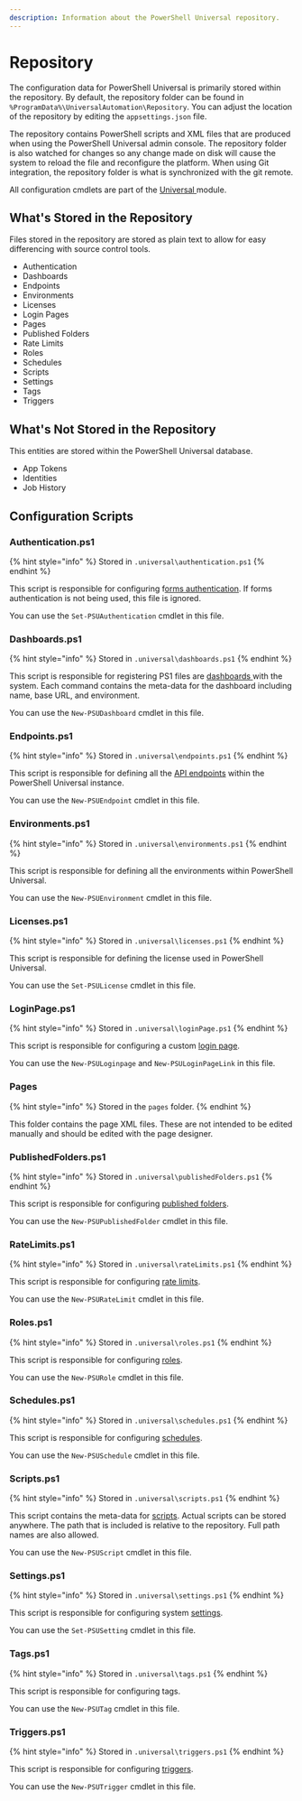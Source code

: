 ```yaml
---
description: Information about the PowerShell Universal repository.
---
```


# Repository

The configuration data for PowerShell Universal is primarily stored within the repository. By default, the repository folder can be found in `%ProgramData%\UniversalAutomation\Repository`. You can adjust the location of the repository by editing the `appsettings.json` file. 

The repository contains PowerShell scripts and XML files that are produced when using the PowerShell Universal admin console. The repository folder is also watched for changes so any change made on disk will cause the system to reload the file and reconfigure the platform. When using Git integration, the repository folder is what is synchronized with the git remote. 

All configuration cmdlets are part of the [Universal ](https://www.powershellgallery.com/packages/Universal)module.

## What's Stored in the Repository

Files stored in the repository are stored as plain text to allow for easy differencing with source control tools. 

* Authentication
* Dashboards
* Endpoints
* Environments
* Licenses
* Login Pages
* Pages
* Published Folders
* Rate Limits
* Roles
* Schedules
* Scripts
* Settings
* Tags
* Triggers

## What's Not Stored in the Repository

This entities are stored within the PowerShell Universal database. 

* App Tokens
* Identities
* Job History

## Configuration Scripts

### Authentication.ps1

{% hint style="info" %}
Stored in `.universal\authentication.ps1`
{% endhint %}

This script is responsible for configuring f[orms authentication](security/#forms-authentication). If forms authentication is not being used, this file is ignored. 

You can use the `Set-PSUAuthentication` cmdlet in this file. 

### Dashboards.ps1

{% hint style="info" %}
Stored in `.universal\dashboards.ps1`
{% endhint %}

This script is responsible for registering PS1 files are [dashboards ](../userinterfaces/dashboards/)with the system. Each command contains the meta-data for the dashboard including name, base URL, and environment. 

You can use the `New-PSUDashboard` cmdlet in this file. 

### Endpoints.ps1

{% hint style="info" %}
Stored in `.universal\endpoints.ps1`
{% endhint %}

This script is responsible for defining all the [API endpoints](api.md) within the PowerShell Universal instance. 

You can use the `New-PSUEndpoint` cmdlet in this file. 

### Environments.ps1

{% hint style="info" %}
Stored in `.universal\environments.ps1`
{% endhint %}

This script is responsible for defining all the environments within PowerShell Universal. 

You can use the `New-PSUEnvironment` cmdlet in this file. 

### Licenses.ps1

{% hint style="info" %}
Stored in `.universal\licenses.ps1`
{% endhint %}

This script is responsible for defining the license used in PowerShell Universal.

You can use the `Set-PSULicense` cmdlet in this file.

### LoginPage.ps1

{% hint style="info" %}
Stored in `.universal\loginPage.ps1`
{% endhint %}

This script is responsible for configuring a custom [login page](login-page.md). 

You can use the `New-PSULoginpage` and `New-PSULoginPageLink` in this file. 

### Pages

{% hint style="info" %}
Stored in the `pages` folder.
{% endhint %}

This folder contains the page XML files. These are not intended to be edited manually and should be edited with the page designer. 

### PublishedFolders.ps1

{% hint style="info" %}
Stored in `.universal\publishedFolders.ps1`
{% endhint %}

This script is responsible for configuring [published folders](../platform/published-folders.md).

You can use the `New-PSUPublishedFolder` cmdlet in this file. 

### RateLimits.ps1

{% hint style="info" %}
Stored in `.universal\rateLimits.ps1`
{% endhint %}

This script is responsible for configuring [rate limits](../api/rate-limiting.md). 

You can use the `New-PSURateLimit` cmdlet in this file. 

### Roles.ps1

{% hint style="info" %}
Stored in `.universal\roles.ps1`
{% endhint %}

This script is responsible for configuring [roles](../userinterfaces/dashboards/role-based-access.md).

You can use the `New-PSURole` cmdlet in this file. 

### Schedules.ps1

{% hint style="info" %}
Stored in `.universal\schedules.ps1`
{% endhint %}

This script is responsible for configuring [schedules](../automation/schedules.md).

You can use the `New-PSUSchedule` cmdlet in this file. 

### Scripts.ps1

{% hint style="info" %}
Stored in `.universal\scripts.ps1`
{% endhint %}

This script contains the meta-data for [scripts](../automation/scripts/). Actual scripts can be stored anywhere. The path that is included is relative to the repository. Full path names are also allowed. 

You can use the `New-PSUScript` cmdlet in this file. 

### Settings.ps1

{% hint style="info" %}
Stored in `.universal\settings.ps1`
{% endhint %}

This script is responsible for configuring system [settings](settings.md). 

You can use the `Set-PSUSetting` cmdlet in this file. 

### Tags.ps1

{% hint style="info" %}
Stored in `.universal\tags.ps1`
{% endhint %}

This script is responsible for configuring tags. 

You can use the `New-PSUTag` cmdlet in this file. 

### Triggers.ps1

{% hint style="info" %}
Stored in `.universal\triggers.ps1`
{% endhint %}

This script is responsible for configuring [triggers](../automation/triggers.md).

You can use the `New-PSUTrigger` cmdlet in this file. 

